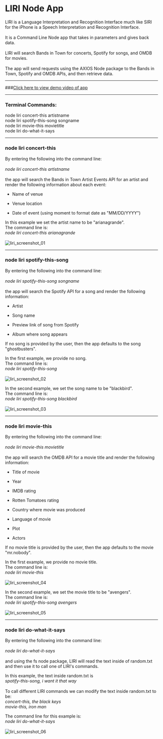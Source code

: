 # LIRI Node App

LIRI is a Language Interpretation and Recognition Interface much like SIRI for the iPhone is a Speech Interpretation and Recognition Interface. 
<br></br>
It is a Command Line Node app that takes in parameters and gives back data.
<br></br>
LIRI will search Bands in Town for concerts, Spotify for songs, and OMDB for movies.
<br></br>
The app will send requests using the AXIOS Node package to the Bands in Town, Spotify and OMDB APIs, and then retrieve data.
***

###[Click here to view demo video of app](https://drive.google.com/file/d/1uUWgMUeubtmGsjSks8UTP9gt_Utle_HO/view?usp=sharing)
***

### Terminal Commands:

node liri concert-this artistname
<br>
node liri spotify-this-song songname
<br>
node liri movie-this movietitle
<br> 
node liri do-what-it-says
***

### node liri concert-this

By entering the following into the command line:
<br></br>
*node liri concert-this artistname*
<br></br>
the app will search the Bands in Town Artist Events API for an artist and render the following information about each event:

* Name of venue

* Venue location

* Date of event (using moment to format date as "MM/DD/YYYY")

In this example we set the artist name to be "arianagrande".
<br>
The command line is:
<br>
*node liri concert-this arianagrande*
<br></br>
![liri_screenshot_01](https://raw.githubusercontent.com/makicoding/LIRI-Node-App/master/screenshots/liri_screenshot_01.png)
***

### node liri spotify-this-song

By entering the following into the command line:
<br></br>
*node liri spotify-this-song songname*
<br></br>
the app will search the Spotify API for a song and render the following information:

* Artist

* Song name

* Preview link of song from Spotify

* Album where song appears 

If no song is provided by the user, then the app defaults to the song "ghostbusters".

In the first example,  we provide no song.
<br>
The command line is:
<br>
*node liri spotify-this-song*
<br></br>
![liri_screenshot_02](https://raw.githubusercontent.com/makicoding/LIRI-Node-App/master/screenshots/liri_screenshot_02.png)

In the second example,  we set the song name to be "blackbird".
<br>
The command line is:
<br>
*node liri spotify-this-song blackbird*
<br></br>
![liri_screenshot_03](https://raw.githubusercontent.com/makicoding/LIRI-Node-App/master/screenshots/liri_screenshot_03.png)
***

### node liri movie-this

By entering the following into the command line:
<br></br>
*node liri movie-this movietitle*
<br></br>
the app will search the OMDB API for a movie title and render the following information:

* Title of movie

* Year

* IMDB rating

* Rotten Tomatoes rating

* Country where movie was produced

* Language of movie

* Plot

* Actors 

If no movie title is provided by the user, then the app defaults to the movie "mr.nobody".

In the first example,  we provide no movie title.
<br>
The command line is:
<br>
*node liri movie-this*
<br></br>
![liri_screenshot_04](https://raw.githubusercontent.com/makicoding/LIRI-Node-App/master/screenshots/liri_screenshot_04.png)

In the second example,  we set the movie title to be "avengers".
<br>
The command line is:
<br>
*node liri spotify-this-song avengers*
<br></br>
![liri_screenshot_05](https://raw.githubusercontent.com/makicoding/LIRI-Node-App/master/screenshots/liri_screenshot_05.png)
***

### node liri do-what-it-says

By entering the following into the command line:
<br></br>
*node liri do-what-it-says*
<br></br>
and using the fs node package, LIRI will read the text inside of random.txt and then use it to call one of LIRI's commands.

In this example, the text inside random.txt is 
<br>
*spotify-this-song, i want it that way*  
<br>
To call different LIRI commands we can modify the text inside random.txt to be:
<br>
*concert-this, the black keys*
<br>
*movie-this, iron man*


The command line for this example is:
<br>
*node liri do-what-it-says*
<br></br>
![liri_screenshot_06](https://raw.githubusercontent.com/makicoding/LIRI-Node-App/master/screenshots/liri_screenshot_06.png)
